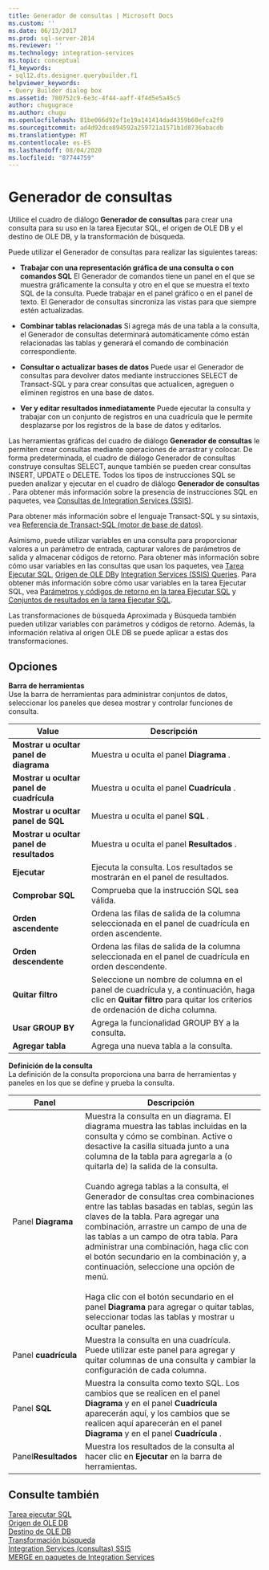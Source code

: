 ```yaml
---
title: Generador de consultas | Microsoft Docs
ms.custom: ''
ms.date: 06/13/2017
ms.prod: sql-server-2014
ms.reviewer: ''
ms.technology: integration-services
ms.topic: conceptual
f1_keywords:
- sql12.dts.designer.querybuilder.f1
helpviewer_keywords:
- Query Builder dialog box
ms.assetid: 780752c9-6e3c-4f44-aaff-4f4d5e5a45c5
author: chugugrace
ms.author: chugu
ms.openlocfilehash: 81be066d92ef1e19a141414dad4359b60efca2f9
ms.sourcegitcommit: ad4d92dce894592a259721a1571b1d8736abacdb
ms.translationtype: MT
ms.contentlocale: es-ES
ms.lasthandoff: 08/04/2020
ms.locfileid: "87744759"
---
```

# <a name="query-builder"></a>Generador de consultas
  Utilice el cuadro de diálogo **Generador de consultas** para crear una consulta para su uso en la tarea Ejecutar SQL, el origen de OLE DB y el destino de OLE DB, y la transformación de búsqueda.  
  
 Puede utilizar el Generador de consultas para realizar las siguientes tareas:  
  
-   **Trabajar con una representación gráfica de una consulta o con comandos SQL** El Generador de comandos tiene un panel en el que se muestra gráficamente la consulta y otro en el que se muestra el texto SQL de la consulta. Puede trabajar en el panel gráfico o en el panel de texto. El Generador de consultas sincroniza las vistas para que siempre estén actualizadas.  
  
-   **Combinar tablas relacionadas** Si agrega más de una tabla a la consulta, el Generador de consultas determinará automáticamente cómo están relacionadas las tablas y generará el comando de combinación correspondiente.  
  
-   **Consultar o actualizar bases de datos** Puede usar el Generador de consultas para devolver datos mediante instrucciones SELECT de Transact-SQL y para crear consultas que actualicen, agreguen o eliminen registros en una base de datos.  
  
-   **Ver y editar resultados inmediatamente** Puede ejecutar la consulta y trabajar con un conjunto de registros en una cuadrícula que le permite desplazarse por los registros de la base de datos y editarlos.  
  
 Las herramientas gráficas del cuadro de diálogo **Generador de consultas** le permiten crear consultas mediante operaciones de arrastrar y colocar. De forma predeterminada, el cuadro de diálogo Generador de consultas construye consultas SELECT, aunque también se pueden crear consultas INSERT, UPDATE o DELETE. Todos los tipos de instrucciones SQL se pueden analizar y ejecutar en el cuadro de diálogo **Generador de consultas** . Para obtener más información sobre la presencia de instrucciones SQL en paquetes, vea [Consultas de Integration Services &#40;SSIS&#41;](integration-services-ssis-queries.md).  
  
 Para obtener más información sobre el lenguaje Transact-SQL y su sintaxis, vea [Referencia de Transact-SQL &#40;motor de base de datos&#41;](/sql/t-sql/language-reference).  
  
 Asimismo, puede utilizar variables en una consulta para proporcionar valores a un parámetro de entrada, capturar valores de parámetros de salida y almacenar códigos de retorno. Para obtener más información sobre cómo usar variables en las consultas que usan los paquetes, vea [Tarea Ejecutar SQL](control-flow/execute-sql-task.md), [Origen de OLE DB](data-flow/ole-db-source.md)y [Integration Services &#40;SSIS&#41; Queries](integration-services-ssis-queries.md). Para obtener más información sobre cómo usar variables en la tarea Ejecutar SQL, vea [Parámetros y códigos de retorno en la tarea Ejecutar SQL](../../2014/integration-services/parameters-and-return-codes-in-the-execute-sql-task.md) y [Conjuntos de resultados en la tarea Ejecutar SQL](../../2014/integration-services/result-sets-in-the-execute-sql-task.md).  
  
 Las transformaciones de búsqueda Aproximada y Búsqueda también pueden utilizar variables con parámetros y códigos de retorno. Además, la información relativa al origen OLE DB se puede aplicar a estas dos transformaciones.  
  
## <a name="options"></a>Opciones  
 **Barra de herramientas**  
 Use la barra de herramientas para administrar conjuntos de datos, seleccionar los paneles que desea mostrar y controlar funciones de consulta.  
  
|Value|Descripción|  
|-----------|-----------------|  
|**Mostrar u ocultar panel de diagrama**|Muestra u oculta el panel **Diagrama** .|  
|**Mostrar u ocultar panel de cuadrícula**|Muestra u oculta el panel **Cuadrícula** .|  
|**Mostrar u ocultar panel de SQL**|Muestra u oculta el panel **SQL** .|  
|**Mostrar u ocultar panel de resultados**|Muestra u oculta el panel **Resultados** .|  
|**Ejecutar**|Ejecuta la consulta. Los resultados se mostrarán en el panel de resultados.|  
|**Comprobar SQL**|Comprueba que la instrucción SQL sea válida.|  
|**Orden ascendente**|Ordena las filas de salida de la columna seleccionada en el panel de cuadrícula en orden ascendente.|  
|**Orden descendente**|Ordena las filas de salida de la columna seleccionada en el panel de cuadrícula en orden descendente.|  
|**Quitar filtro**|Seleccione un nombre de columna en el panel de cuadrícula y, a continuación, haga clic en **Quitar filtro** para quitar los criterios de ordenación de dicha columna.|  
|**Usar GROUP BY**|Agrega la funcionalidad GROUP BY a la consulta.|  
|**Agregar tabla**|Agrega una nueva tabla a la consulta.|  
  
 **Definición de la consulta**  
 La definición de la consulta proporciona una barra de herramientas y paneles en los que se define y prueba la consulta.  
  
|Panel|Descripción|  
|----------|-----------------|  
|Panel **Diagrama**|Muestra la consulta en un diagrama. El diagrama muestra las tablas incluidas en la consulta y cómo se combinan. Active o desactive la casilla situada junto a una columna de la tabla para agregarla a (o quitarla de) la salida de la consulta.<br /><br /> Cuando agrega tablas a la consulta, el Generador de consultas crea combinaciones entre las tablas basadas en tablas, según las claves de la tabla. Para agregar una combinación, arrastre un campo de una de las tablas a un campo de otra tabla. Para administrar una combinación, haga clic con el botón secundario en la combinación y, a continuación, seleccione una opción de menú.<br /><br /> Haga clic con el botón secundario en el panel **Diagrama** para agregar o quitar tablas, seleccionar todas las tablas y mostrar u ocultar paneles.|  
|Panel **cuadrícula**|Muestra la consulta en una cuadrícula. Puede utilizar este panel para agregar y quitar columnas de una consulta y cambiar la configuración de cada columna.|  
|Panel **SQL**|Muestra la consulta como texto SQL. Los cambios que se realicen en el panel **Diagrama** y en el panel **Cuadrícula** aparecerán aquí, y los cambios que se realicen aquí aparecerán en el panel **Diagrama** y en el panel **Cuadrícula** .|  
|Panel**Resultados**|Muestra los resultados de la consulta al hacer clic en **Ejecutar** en la barra de herramientas.|  
  
## <a name="see-also"></a>Consulte también  
 [Tarea ejecutar SQL](control-flow/execute-sql-task.md)   
 [Origen de OLE DB](data-flow/ole-db-source.md)   
 [Destino de OLE DB](data-flow/ole-db-destination.md)   
 [Transformación búsqueda](data-flow/transformations/lookup-transformation.md)   
 [Integration Services &#40;consultas&#41; SSIS](integration-services-ssis-queries.md)   
 [MERGE en paquetes de Integration Services](control-flow/merge-in-integration-services-packages.md)  
  
  
